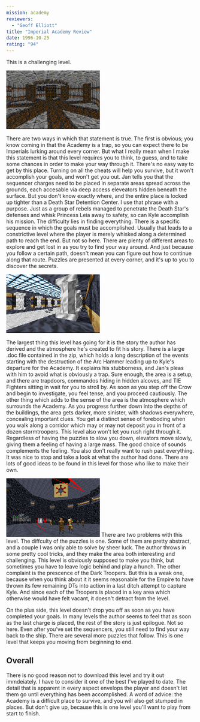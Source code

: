 ```yaml
---
mission: academy
reviewers: 
  - "Geoff Elliott"
title: "Imperial Academy Review"
date: 1996-10-25
rating: "94"
---
```


This is a challenging level. 

![Academy screenshot #1](./academy1.png "One of the deep access elevators is located near the sewer system; but where is it?")

There are two ways in which that statement is true. The first is obvious; you know coming in that the Academy is a trap, so you can expect there to be Imperials lurking around every corner. But what I really mean when I make this statement is that this level requires you to think, to guess, and to take some chances in order to make your way through it. There's no easy way to get by this place. Turning on all the cheats will help you survive, but it won't accomplish your goals, and won't get you out. Jan tells you that the sequencer charges need to be placed in separate areas spread across the grounds, each accesable via deep access eleveators hidden beneath the surface. But you don't know exactly where, and the entire place is locked up tighter than a Death Star Detention Center.
I use that phrase with a purpose. Just as a group of rebels managed to penetrate the Death Star's defenses and whisk Princess Leia away to safety, so can Kyle accomplish his mission. The difficulty lies in finding everything. There is a specific sequence in which the goals must be accomplished. Usually that leads to a constrictive level where the player is merely whisked along a determined path to reach the end. But not so here. There are plenty of different areas to explore and get lost in as you try to find your way around. And just because you follow a certain path, doesn't mean you can figure out how to continue along that route. Puzzles are presented at every corner, and it's up to you to discover the secrets.

![Academy screenshot #2](./academy2.png "The choice of textures and attention to details (note the shading) is what really makes the Academy come to life.")

The largest thing this level has going for it is the story the author has derived and the atmosphere he's created to fit his story. There is a large .doc file contained in the zip, which holds a long description of the events starting with the destruction of the Arc Hammer leading up to Kyle's departure for the Academy. It explains his stubborness, and Jan's pleas with him to avoid what is obviously a trap. Sure enough, the area is a setup, and there are trapdoors, commandos hiding in hidden alcoves, and TIE Fighters sitting in wait for you to stroll by. As soon as you step off the Crow and begin to investigate, you feel tense, and you proceed cautiously. The other thing which adds to the sense of the area is the atmosphere which surrounds the Academy. As you progress further down into the depths of the buildings, the area gets darker, more sinister, with shadows everywhere, concealing important clues. You get a distinct sense of foreboding when you walk along a corridor which may or may not deposit you in front of a dozen stormtroopers. This level also won't let you rush right through it. Regardless of having the puzzles to slow you down, elevators move slowly, giving them a feeling of having a large mass. The good choice of sounds complements the feeling. You also don't really want to rush past everything. It was nice to stop and take a look at what the author had done. There are lots of good ideas to be found in this level for those who like to make their own.


![Academy screenshot #3](./academy3.png "The Imperials throw everything at you in a last ditch effort to stop your plans to destroy the Academy.")
There are two problems with this level. The diffculty of the puzzles is one. Some of them are pretty abstract, and a couple I was only able to solve by sheer luck. The author throws in some pretty cool tricks, and they make the area both interesting and challenging. This level is obviously supposed to make you think, but sometimes you have to leave logic behind and play a hunch. The other complaint is the prescence of the Dark Troopers. But this is a weak one, because when you think about it it seems reasonable for the Empire to have thrown its few remaining DTs into action in a last ditch attempt to capture Kyle. And since each of the Troopers is placed in a key area which otherwise would have felt vacant, it doesn't detract from the level.

On the plus side, this level doesn't drop you off as soon as you have completed your goals. In many levels the author seems to feel that as soon as the last charge is placed, the rest of the story is just epilogue. Not so here. Even after you've set the sequencers, you still need to find your way back to the ship. There are several more puzzles that follow. This is one level that keeps you moving from beginning to end.

## Overall

There is no good reason not to download this level and try it out immdeiately. I have to consider it one of the best I've played to date. The detail that is apparent in every aspect envelops the player and doesn't let them go until everything has been accomplished. A word of advice: the Academy is a difficult place to survive, and you will also get stumped in places. But don't give up, because this is one level you'll want to play from start to finish.